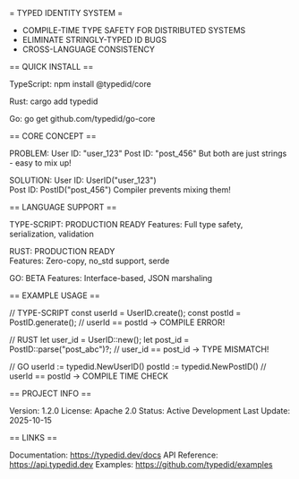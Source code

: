 = TYPED IDENTITY SYSTEM =

* COMPILE-TIME TYPE SAFETY FOR DISTRIBUTED SYSTEMS
* ELIMINATE STRINGLY-TYPED ID BUGS
* CROSS-LANGUAGE CONSISTENCY

== QUICK INSTALL ==

TypeScript:
  npm install @typedid/core

Rust:
  cargo add typedid

Go:
  go get github.com/typedid/go-core

== CORE CONCEPT ==

PROBLEM:
  User ID: "user_123"
  Post ID: "post_456" 
  But both are just strings - easy to mix up!

SOLUTION:
  User ID: UserID("user_123")  
  Post ID: PostID("post_456")
  Compiler prevents mixing them!

== LANGUAGE SUPPORT ==

TYPE-SCRIPT: PRODUCTION READY
  Features: Full type safety, serialization, validation

RUST: PRODUCTION READY  
  Features: Zero-copy, no_std support, serde

GO: BETA
  Features: Interface-based, JSON marshaling

== EXAMPLE USAGE ==

// TYPE-SCRIPT
const userId = UserID.create();
const postId = PostID.generate();
// userId == postId → COMPILE ERROR!

// RUST
let user_id = UserID::new();
let post_id = PostID::parse("post_abc")?;
// user_id == post_id → TYPE MISMATCH!

// GO
userId := typedid.NewUserID()
postId := typedid.NewPostID() 
// userId == postId → COMPILE TIME CHECK

== PROJECT INFO ==

Version: 1.2.0
License: Apache 2.0
Status: Active Development
Last Update: 2025-10-15

== LINKS ==

Documentation: https://typedid.dev/docs
API Reference: https://api.typedid.dev
Examples: https://github.com/typedid/examples

